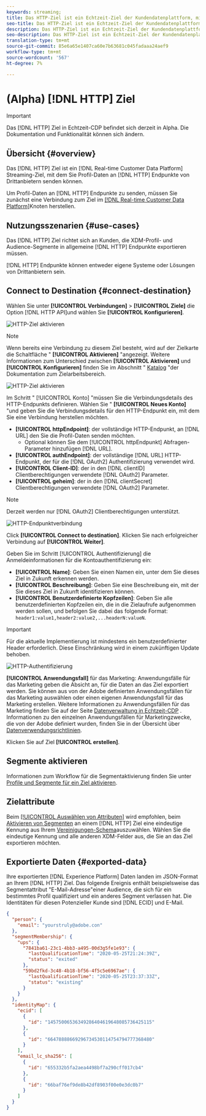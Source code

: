 ```yaml
---
keywords: streaming;
title: Das HTTP-Ziel ist ein Echtzeit-Ziel der Kundendatenplattform, mit dem Sie Profil-Daten an HTTP-Endpunkte von Drittanbietern senden können.
seo-title: Das HTTP-Ziel ist ein Echtzeit-Ziel der Kundendatenplattform, mit dem Sie Profil-Daten an HTTP-Endpunkte von Drittanbietern senden können.
description: Das HTTP-Ziel ist ein Echtzeit-Ziel der Kundendatenplattform, mit dem Sie Profil-Daten an HTTP-Endpunkte von Drittanbietern senden können.
seo-description: Das HTTP-Ziel ist ein Echtzeit-Ziel der Kundendatenplattform, mit dem Sie Profil-Daten an HTTP-Endpunkte von Drittanbietern senden können.
translation-type: tm+mt
source-git-commit: 85e6a65e1407ca60e7b63681c045fadaaa24aef9
workflow-type: tm+mt
source-wordcount: '567'
ht-degree: 7%

---
```



# (Alpha) [!DNL HTTP] Ziel

>[!IMPORTANT]
>
>Das [!DNL HTTP] Ziel in Echtzeit-CDP befindet sich derzeit in Alpha. Die Dokumentation und Funktionalität können sich ändern.

## Übersicht {#overview}

Das [!DNL HTTP] Ziel ist ein [!DNL Real-time Customer Data Platform] Streaming-Ziel, mit dem Sie Profil-Daten an [!DNL HTTP] Endpunkte von Drittanbietern senden können.

Um Profil-Daten an [!DNL HTTP] Endpunkte zu senden, müssen Sie zunächst eine Verbindung zum Ziel im [[!DNL Real-time Customer Data Platform]](#connect-destination)Knoten herstellen.

## Nutzungsszenarien {#use-cases}

Das [!DNL HTTP] Ziel richtet sich an Kunden, die XDM-Profil- und Audience-Segmente in allgemeine [!DNL HTTP] Endpunkte exportieren müssen.

[!DNL HTTP] Endpunkte können entweder eigene Systeme oder Lösungen von Drittanbietern sein.

## Connect to Destination {#connect-destination}

Wählen Sie unter **[!UICONTROL Verbindungen]** > **[!UICONTROL Ziele]** die Option [!DNL HTTP API]und wählen Sie **[!UICONTROL Konfigurieren]**.

![HTTP-Ziel aktivieren](../assets/catalog/http/activate.png)

>[!NOTE]
>
>Wenn bereits eine Verbindung zu diesem Ziel besteht, wird auf der Zielkarte die Schaltfläche &quot; **[!UICONTROL Aktivieren]** &quot;angezeigt. Weitere Informationen zum Unterschied zwischen **[!UICONTROL Aktivieren]** und **[!UICONTROL Konfigurieren]** finden Sie im Abschnitt &quot; [Katalog](../ui/destinations-workspace.md#catalog) &quot;der Dokumentation zum Zielarbeitsbereich.
>
>![HTTP-Ziel aktivieren](../assets/catalog/http/connect.png)

Im Schritt &quot; [!UICONTROL Konto] &quot;müssen Sie die Verbindungsdetails des HTTP-Endpunkts definieren. Wählen Sie &quot; **[!UICONTROL Neues Konto]** &quot;und geben Sie die Verbindungsdetails für den HTTP-Endpunkt ein, mit dem Sie eine Verbindung herstellen möchten.
- **[!UICONTROL httpEndpoint]**: der vollständige HTTP-Endpunkt, an [!DNL URL] den Sie die Profil-Daten senden möchten.
   - Optional können Sie dem [!UICONTROL httpEndpunkt] Abfragen-Parameter hinzufügen [!DNL URL].
- **[!UICONTROL authEndpoint]**: der vollständige [!DNL URL] HTTP-Endpunkt, der für die [!DNL OAuth2] Authentifizierung verwendet wird.
- **[!UICONTROL Client-ID]**: der in den [!DNL clientID] Clientberechtigungen verwendete [!DNL OAuth2] Parameter.
- **[!UICONTROL geheim]**: der in den [!DNL clientSecret] Clientberechtigungen verwendete [!DNL OAuth2] Parameter.

>[!NOTE]
>
>Derzeit werden nur [!DNL OAuth2] Clientberechtigungen unterstützt.

![HTTP-Endpunktverbindung](../assets/catalog/http/connect.png)

Click **[!UICONTROL Connect to destination]**. Klicken Sie nach erfolgreicher Verbindung auf **[!UICONTROL Weiter]**.

Geben Sie im Schritt [!UICONTROL Authentifizierung] die Anmeldeinformationen für die Kontoauthentifizierung ein:
- **[!UICONTROL Name]**: Geben Sie einen Namen ein, unter dem Sie dieses Ziel in Zukunft erkennen werden.
- **[!UICONTROL Beschreibung]**: Geben Sie eine Beschreibung ein, mit der Sie dieses Ziel in Zukunft identifizieren können.
- **[!UICONTROL Benutzerdefinierte Kopfzeilen]**: Geben Sie alle benutzerdefinierten Kopfzeilen ein, die in die Zielaufrufe aufgenommen werden sollen, und befolgen Sie dabei das folgende Format: `header1:value1,header2:value2,...headerN:valueN`.

>[!IMPORTANT]
>
>Für die aktuelle Implementierung ist mindestens ein benutzerdefinierter Header erforderlich. Diese Einschränkung wird in einem zukünftigen Update behoben.

![HTTP-Authentifizierung](../assets/catalog/http/authenticate.png)

**[!UICONTROL Anwendungsfall]** für das Marketing: Anwendungsfälle für das Marketing geben die Absicht an, für die Daten an das Ziel exportiert werden. Sie können aus von der Adobe definierten Anwendungsfällen für das Marketing auswählen oder einen eigenen Anwendungsfall für das Marketing erstellen. Weitere Informationen zu Anwendungsfällen für das Marketing finden Sie auf der Seite [Datenverwaltung in Echtzeit-CDP](../../rtcdp/privacy/data-governance-overview.md#destinations) . Informationen zu den einzelnen Anwendungsfällen für Marketingzwecke, die von der Adobe definiert wurden, finden Sie in der Übersicht über [Datenverwendungsrichtlinien](../../data-governance/policies/overview.md#core-actions).

Klicken Sie auf Ziel **[!UICONTROL erstellen]**.

## Segmente aktivieren

Informationen zum Workflow für die Segmentaktivierung finden Sie unter [Profile und Segmente für ein Ziel aktivieren](../ui/activate-destinations.md#select-attributes).

## Zielattribute

Beim [[!UICONTROL Auswählen von Attributen]](../ui/activate-destinations.md#select-attributes) wird empfohlen, beim [Aktivieren von Segmenten](../ui/activate-destinations.md) an einem [!DNL HTTP] Ziel eine eindeutige Kennung aus Ihrem [Vereinigungen-Schema](../../profile/home.md#profile-fragments-and-union-schemas)auszuwählen. Wählen Sie die eindeutige Kennung und alle anderen XDM-Felder aus, die Sie an das Ziel exportieren möchten.

## Exportierte Daten {#exported-data}

Ihre exportierten [!DNL Experience Platform] Daten landen im JSON-Format an Ihrem [!DNL HTTP] Ziel. Das folgende Ereignis enthält beispielsweise das Segmentattribut &quot;E-Mail-Adresse&quot;einer Audience, die sich für ein bestimmtes Profil qualifiziert und ein anderes Segment verlassen hat. Die Identitäten für diesen Potenzieller Kunde sind [!DNL ECID] und E-Mail.

```json
{
  "person": {
    "email": "yourstruly@adobe.con"
  },
  "segmentMembership": {
    "ups": {
      "7841ba61-23c1-4bb3-a495-00d3g5fe1e93": {
        "lastQualificationTime": "2020-05-25T21:24:39Z",
        "status": "exited"
      },
      "59bd2fkd-3c48-4b18-bf56-4f5c5e6967ae": {
        "lastQualificationTime": "2020-05-25T23:37:33Z",
        "status": "existing"
      }
    }
  },
  "identityMap": {
    "ecid": [
      {
        "id": "14575006536349286404619648085736425115"
      },
      {
        "id": "66478888669296734530114754794777368480"
      }
    ],
    "email_lc_sha256": [
      {
        "id": "655332b5fa2aea4498bf7a290cff017cb4"
      },
      {
        "id": "66baf76ef9de8b42df8903f00e0e3dc0b7"
      }
    ]
  }
}
```
